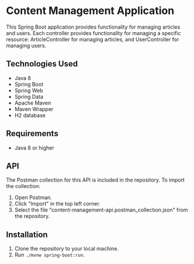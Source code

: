 # Content Management Application

This Spring Boot application provides functionality for managing articles and users. Each controller provides functionality for managing a specific resource: ArticleController for managing articles, and UserController for managing users.

## Technologies Used
- Java 8
- Spring Boot
- Spring Web
- Spring Data
- Apache Maven
- Maven Wrapper
- H2 database

## Requirements
- Java 8 or higher

## API 
The Postman collection for this API is included in the repository. To import the collection:
1. Open Postman.
2. Click "Import" in the top left corner.
3. Select the file "content-management-api.postman_collection.json" from the repository.

## Installation
1. Clone the repository to your local machine.
2. Run `./mvnw spring-boot:run`.
